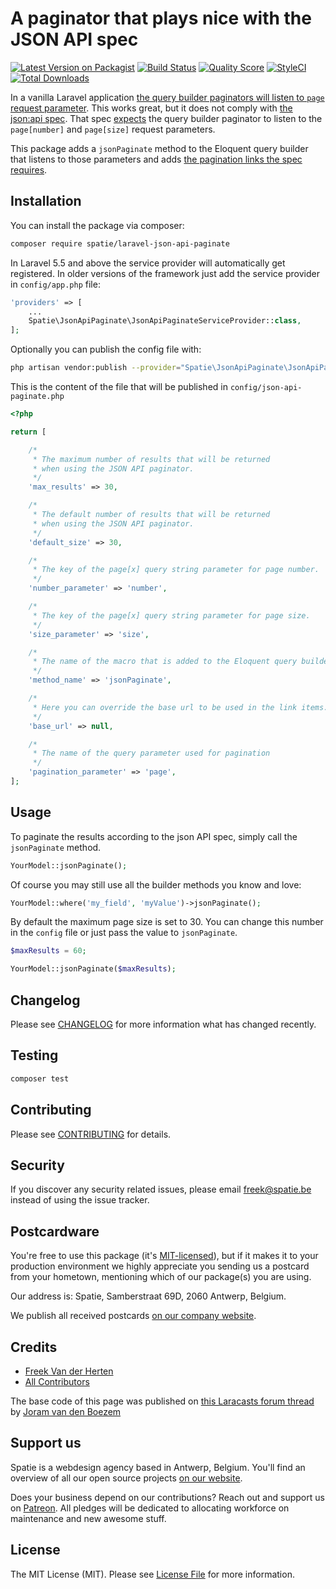 # A paginator that plays nice with the JSON API spec

[![Latest Version on Packagist](https://img.shields.io/packagist/v/spatie/laravel-json-api-paginate.svg?style=flat-square)](https://packagist.org/packages/spatie/laravel-json-api-paginate)
[![Build Status](https://img.shields.io/travis/spatie/laravel-json-api-paginate/master.svg?style=flat-square)](https://travis-ci.org/spatie/laravel-json-api-paginate)
[![Quality Score](https://img.shields.io/scrutinizer/g/spatie/laravel-json-api-paginate.svg?style=flat-square)](https://scrutinizer-ci.com/g/spatie/laravel-json-api-paginate)
[![StyleCI](https://styleci.io/repos/94352951/shield?branch=master)](https://styleci.io/repos/94352951)
[![Total Downloads](https://img.shields.io/packagist/dt/spatie/laravel-json-api-paginate.svg?style=flat-square)](https://packagist.org/packages/spatie/laravel-json-api-paginate)

In a vanilla Laravel application [the query builder paginators will listen to `page` request parameter](https://laravel.com/docs/5.4/pagination#paginating-query-builder-results). This works great, but it does not comply with [the json:api spec](http://jsonapi.org/). That spec [expects](http://jsonapi.org/examples/#pagination) the query builder paginator to listen to the `page[number]` and `page[size]` request parameters. 

This package adds a `jsonPaginate` method to the Eloquent query builder that listens to those parameters and adds [the pagination links the spec requires](http://jsonapi.org/format/#fetching-pagination).

## Installation

You can install the package via composer:

```bash
composer require spatie/laravel-json-api-paginate
```

In Laravel 5.5 and above the service provider will automatically get registered. In older versions of the framework just add the service provider in `config/app.php` file:

```php
'providers' => [
    ...
    Spatie\JsonApiPaginate\JsonApiPaginateServiceProvider::class,
];
```

Optionally you can publish the config file with:

```bash
php artisan vendor:publish --provider="Spatie\JsonApiPaginate\JsonApiPaginateServiceProvider" --tag="config"
```

This is the content of the file that will be published in `config/json-api-paginate.php`

```php
<?php

return [

    /*
     * The maximum number of results that will be returned
     * when using the JSON API paginator.
     */
    'max_results' => 30,

    /*
     * The default number of results that will be returned
     * when using the JSON API paginator.
     */
    'default_size' => 30,

    /*
     * The key of the page[x] query string parameter for page number.
     */
    'number_parameter' => 'number',

    /*
     * The key of the page[x] query string parameter for page size.
     */
    'size_parameter' => 'size',

    /*
     * The name of the macro that is added to the Eloquent query builder.
     */
    'method_name' => 'jsonPaginate',

    /*
     * Here you can override the base url to be used in the link items.
     */
    'base_url' => null,

    /*
     * The name of the query parameter used for pagination
     */
    'pagination_parameter' => 'page',
];
```

## Usage

To paginate the results according to the json API spec, simply call the `jsonPaginate` method.

```php
YourModel::jsonPaginate();
```

Of course you may still use all the builder methods you know and love:

```php
YourModel::where('my_field', 'myValue')->jsonPaginate();
```

By default the maximum page size is set to 30. You can change this number in the `config` file or just pass the value to  `jsonPaginate`.

```php
$maxResults = 60;

YourModel::jsonPaginate($maxResults);
```

## Changelog

Please see [CHANGELOG](CHANGELOG.md) for more information what has changed recently.

## Testing

```bash
composer test
```

## Contributing

Please see [CONTRIBUTING](CONTRIBUTING.md) for details.

## Security

If you discover any security related issues, please email freek@spatie.be instead of using the issue tracker.

## Postcardware

You're free to use this package (it's [MIT-licensed](LICENSE.md)), but if it makes it to your production environment we highly appreciate you sending us a postcard from your hometown, mentioning which of our package(s) you are using.

Our address is: Spatie, Samberstraat 69D, 2060 Antwerp, Belgium.

We publish all received postcards [on our company website](https://spatie.be/en/opensource/postcards).

## Credits

- [Freek Van der Herten](https://github.com/freekmurze)
- [All Contributors](../../contributors)

The base code of this page was published on [this Laracasts forum thread](https://laracasts.com/discuss/channels/laravel/pagination-using-json-api-strategy?page=1#reply-346619) by [Joram van den Boezem](https://twitter.com/@hongaar)

## Support us

Spatie is a webdesign agency based in Antwerp, Belgium. You'll find an overview of all our open source projects [on our website](https://spatie.be/opensource).

Does your business depend on our contributions? Reach out and support us on [Patreon](https://www.patreon.com/spatie). 
All pledges will be dedicated to allocating workforce on maintenance and new awesome stuff.

## License

The MIT License (MIT). Please see [License File](LICENSE.md) for more information.
